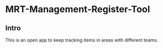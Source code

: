 # MRT-Management-Register-Tool

## Intro
This is an open app to keep tracking items in areas with different teams.
